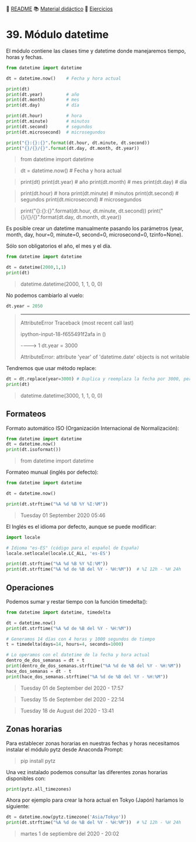 :page_with_curl: [README](../README.md) :books: [Material didáctico](/documentation/indicedocu.md) :pencil: [Ejercicios](/tests/indicetests.md)

# 39. Módulo datetime


El módulo contiene las clases time y datetime donde manejaremos tiempo, horas y fechas.

````python
from datetime import datetime

dt = datetime.now()    # Fecha y hora actual

print(dt)
print(dt.year)         # año
print(dt.month)        # mes
print(dt.day)          # día

print(dt.hour)         # hora
print(dt.minute)       # minutos
print(dt.second)       # segundos
print(dt.microsecond)  # microsegundos

print("{}:{}:{}".format(dt.hour, dt.minute, dt.second))
print("{}/{}/{}".format(dt.day, dt.month, dt.year))
````
>from datetime import datetime

>dt = datetime.now()    # Fecha y hora actual

>print(dt)
>print(dt.year)         # año
>print(dt.month)        # mes
>print(dt.day)          # día

>print(dt.hour)         # hora
>print(dt.minute)       # minutos
>print(dt.second)       # segundos
>print(dt.microsecond)  # microsegundos

>print("{}:{}:{}".format(dt.hour, dt.minute, dt.second))
>print("{}/{}/{}".format(dt.day, dt.month, dt.year))

Es posible crear un datetime manualmente pasando los parámetros (year, month, day, hour=0, minute=0, second=0, microsecond=0, tzinfo=None).

Sólo son obligatorios el año, el mes y el día.


````python
from datetime import datetime

dt = datetime(2000,1,1)
print(dt)
````

> datetime.datetime(2000, 1, 1, 0, 0)

No podemos cambiarlo al vuelo:
````python
dt.year = 2050
````

> ---------------------------------------------------------------------------
> AttributeError                            Traceback (most recent call last)
>
> ipython-input-18-f655491f2afa in <module>()
>
> ----> 1 dt.year = 3000
>
>AttributeError: attribute 'year' of 'datetime.date' objects is not writable

Tendremos que usar método replace:

````python
dt = dt.replace(year=3000) # Duplica y reemplaza la fecha por 3000, pero dt.year sigue valiendo 2000
print(dt)
````
> datetime.datetime(3000, 1, 1, 0, 0)

## Formateos
Formato automático ISO (Organización Internacional de Normalización):

````python
from datetime import datetime
dt = datetime.now()
print(dt.isoformat())
````
> from datetime import datetime

Formateo munual (inglés por defecto):

````python
from datetime import datetime

dt = datetime.now()

print(dt.strftime("%A %d %B %Y %I:%M"))
````
> Tuesday 01 September 2020 05:46

El Inglés es el idioma por defecto, aunque se puede modificar:

````python
import locale

# Idioma "es-ES" (código para el español de España)
locale.setlocale(locale.LC_ALL, 'es-ES') 

print(dt.strftime("%A %d %B %Y %I:%M"))
print(dt.strftime("%A %d de %B del %Y - %H:%M"))  # %I 12h - %H 24h
````
## Operaciones
Podemos sumar y restar tiempo con la función timedelta():

````python
from datetime import datetime, timedelta

dt = datetime.now()
print(dt.strftime("%A %d de %B del %Y - %H:%M"))

# Generamos 14 días con 4 horas y 1000 segundos de tiempo
t = timedelta(days=14, hours=4, seconds=1000)

# Lo operamos con el datetime de la fecha y hora actual
dentro_de_dos_semanas = dt + t
print(dentro_de_dos_semanas.strftime("%A %d de %B del %Y - %H:%M"))
hace_dos_semanas = dt - t
print(hace_dos_semanas.strftime("%A %d de %B del %Y - %H:%M"))
````
>Tuesday 01 de September del 2020 - 17:57

>Tuesday 15 de September del 2020 - 22:14

>Tuesday 18 de August del 2020 - 13:41

## Zonas horarias

Para establecer zonas horarias en nuestras fechas y horas necesitamos instalar el módulo pytz desde Anaconda Prompt:

> pip install pytz

Una vez instalado podemos consultar las diferentes zonas horarias disponibles con:

````python
print(pytz.all_timezones)
````
Ahora por ejemplo para crear la hora actual en Tokyo (Japón) haríamos lo siguiente:

````python
dt = datetime.now(pytz.timezone('Asia/Tokyo'))
print(dt.strftime("%A %d de %B del %Y - %H:%M"))  # %I 12h - %H 24h
````

> martes 1 de septiembre del 2020 - 20:02